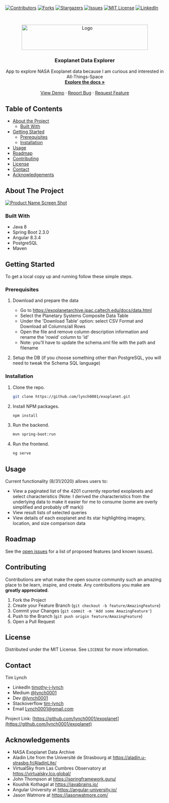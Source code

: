 
[![Contributors][contributors-shield]][contributors-url]
[![Forks][forks-shield]][forks-url]
[![Stargazers][stars-shield]][stars-url]
[![Issues][issues-shield]][issues-url]
[![MIT License][license-shield]][license-url]
[![LinkedIn][linkedin-shield]][linkedin-url]



<!-- PROJECT LOGO -->
<br />
<p align="center">
  <a href="https://github.com/lynch0001/exoplanet">
    <img src="https://user-images.githubusercontent.com/35854692/89293317-b95c6780-d62b-11ea-9943-737a8bb4746a.jpeg" alt="Logo" width="400" height="80">
  </a>

  <h3 align="center">Exoplanet Data Explorer</h3>

  <p align="center">
    App to explore NASA Exoplanet data because I am curious and interested in All-Things-Space
    <br />
    <a href="https://github.com/lynch0001/exoplanet"><strong>Explore the docs »</strong></a>
    <br />
    <br />
    <a href="https://github.com/lynch0001/exoplanet">View Demo</a>
    ·
    <a href="https://github.com/lynch0001/exoplanet">Report Bug</a>
    ·
    <a href="https://github.com/lynch0001/exoplanet/issues">Request Feature</a>
  </p>
</p>



<!-- TABLE OF CONTENTS -->
## Table of Contents

* [About the Project](#about-the-project)
  * [Built With](#built-with)
* [Getting Started](#getting-started)
  * [Prerequisites](#prerequisites)
  * [Installation](#installation)
* [Usage](#usage)
* [Roadmap](#roadmap)
* [Contributing](#contributing)
* [License](#license)
* [Contact](#contact)
* [Acknowledgements](#acknowledgements)



<!-- ABOUT THE PROJECT -->
## About The Project

[![Product Name Screen Shot][product-screenshot2]](https://example.com)




### Built With

* []() Java 8
* []() Spring Boot 2.3.0
* []() Angular 8.3.4
* []() PostgreSQL
* []() Maven


<!-- GETTING STARTED -->
## Getting Started

To get a local copy up and running follow these simple steps.

### Prerequisites

1. Download and prepare the data 

    * Go to https://exoplanetarchive.ipac.caltech.edu/docs/data.html
    * Select the Planetary Systems Composite Data Table
    * Under the 'Download Table' option: select CSV Format and Download all Columns/all Rows
    * Open the file and remove column description information and rename the 'rowid' column to 'id'
    * Note: you'll have to update the schema.xml file with the path and filename

2. Setup the DB (if you choose something other than PostgreSQL, you will need to tweak the Schema SQL language)

### Installation
 
1. Clone the repo.
    ```sh
    git clone https://github.com/lynch0001/exoplanet.git
    ```
2. Install NPM packages.
    ```sh
    npm install
    ```
3. Run the backend.
    ```sh
    mvn spring-boot:run
    ```
4. Run the frontend.
    ```sh
    ng serve
    ```

<!-- USAGE EXAMPLES -->
## Usage

Current functionality (8/31/2020) allows users to:

* View a paginated list of the 4201 currently reported exoplanets and select characteristics (Note: I derived the characteristics from the underlying data to make it easier for me to consume (some are overly simplified and probably off mark))
* View result lists of selected queries
* View details of each exoplanet and its star highlighting imagery, location, and size comparison data

[product-screenshot1]: https://user-images.githubusercontent.com/35854692/91747909-0da42a00-eb8d-11ea-85da-d850c71fb74f.png

[product-screenshot2]: https://user-images.githubusercontent.com/35854692/91747999-375d5100-eb8d-11ea-804a-840708d35799.PNG

[product-screenshot3]: https://user-images.githubusercontent.com/35854692/91748084-5cea5a80-eb8d-11ea-952a-b4e503e96bcd.PNG

[product-screenshot4]: https://user-images.githubusercontent.com/35854692/91748116-6ecbfd80-eb8d-11ea-9dd8-e75467f5a4dd.PNG




<!-- ROADMAP -->
## Roadmap


See the [open issues](https://github.com/lynch0001/exoplanet/issues) for a list of proposed features (and known issues).


<!-- CONTRIBUTING -->
## Contributing

Contributions are what make the open source community such an amazing place to be learn, inspire, and create. Any contributions you make are **greatly appreciated**.

1. Fork the Project
2. Create your Feature Branch (`git checkout -b feature/AmazingFeature`)
3. Commit your Changes (`git commit -m 'Add some AmazingFeature'`)
4. Push to the Branch (`git push origin feature/AmazingFeature`)
5. Open a Pull Request



<!-- LICENSE -->
## License

Distributed under the MIT License. See `LICENSE` for more information.



<!-- CONTACT -->
## Contact

Tim Lynch 
* LinkedIn [timothy-j-lynch](https://www.linkedin.com/in/timothy-j-lynch/)
* Medium [@lynch0001](https://medium.com/@lynch0001) 
* Dev [@lynch0001](https://dev.to/lynch0001) 
* Stackoverflow [tim-lynch](https://stackoverflow.com/users/11063468/tim-lynch)
* Email Lynch0001@gmail.com

Project Link: [https://github.com/lynch0001/exoplanet](https://github.com/lynch0001/exoplanet)



<!-- ACKNOWLEDGEMENTS -->
## Acknowledgements

* []() NASA Exoplanet Data Archive
* []() Aladin Lite from the Université de Strasbourg at https://aladin.u-strasbg.fr/AladinLite/
* []() VirtualSky from Las Cumbres Observatory at https://virtualsky.lco.global/
* []() John Thompson at https://springframework.guru/
* []() Koushik Kothagal at https://javabrains.io/
* []() Angular University at https://angular-university.io/
* []() Jason Watmore at https://jasonwatmore.com/





<!-- MARKDOWN LINKS & IMAGES -->
<!-- https://www.markdownguide.org/basic-syntax/#reference-style-links -->
[contributors-shield]: https://img.shields.io/github/contributors/lynch0001/exoplanet.svg?style=flat-square
[contributors-url]: https://github.com/lynch0001/exoplanet/graphs/contributors
[forks-shield]: https://img.shields.io/github/forks/lynch0001/exoplanet.svg?style=flat-square
[forks-url]: https://github.com/lynch0001/exoplanet/network/members
[stars-shield]: https://img.shields.io/github/stars/lynch0001/exoplanet.svg?style=flat-square
[stars-url]: https://github.com/lynch0001/exoplanet/stargazers
[issues-shield]: https://img.shields.io/github/issues/lynch0001/exoplanet.svg?style=flat-square
[issues-url]: https://github.com/lynch0001/exoplanet/issues
[license-shield]: https://img.shields.io/github/license/lynch0001/exoplanet.svg?style=flat-square
[license-url]: https://github.com/lynch0001/exoplanet/blob/master/LICENSE.txt
[linkedin-shield]: https://img.shields.io/badge/-LinkedIn-black.svg?style=flat-square&logo=linkedin&colorB=555
[linkedin-url]: https://www.linkedin.com/in/timothy-j-lynch/

[product-screenshot1]: https://user-images.githubusercontent.com/35854692/91747909-0da42a00-eb8d-11ea-85da-d850c71fb74f.png
[product-screenshot2]: https://user-images.githubusercontent.com/35854692/91747999-375d5100-eb8d-11ea-804a-840708d35799.PNG
[product-screenshot3]: https://user-images.githubusercontent.com/35854692/91748084-5cea5a80-eb8d-11ea-952a-b4e503e96bcd.PNG
[product-screenshot4]: https://user-images.githubusercontent.com/35854692/91748116-6ecbfd80-eb8d-11ea-9dd8-e75467f5a4dd.PNG

